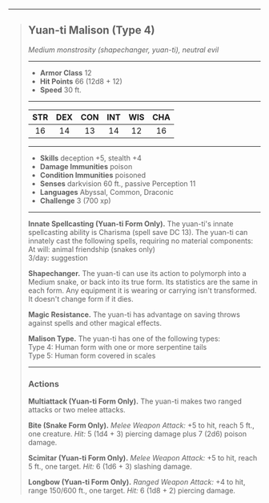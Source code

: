 ***
> ## Yuan-ti Malison (Type 4)
> *Medium monstrosity (shapechanger, yuan-ti), neutral evil*
> 
> ***
> 
> - **Armor Class** 12
> - **Hit Points** 66 (12d8 + 12)
> - **Speed** 30 ft.
> 
> ***
> 
> |STR|DEX|CON|INT|WIS|CHA|
> |:---:|:---:|:---:|:---:|:---:|:---:|
> |16|14|13|14|12|16|
> 
> ***
> 
> - **Skills** deception +5, stealth +4
> - **Damage Immunities** poison
> - **Condition Immunities** poisoned
> - **Senses** darkvision 60 ft., passive Perception 11
> - **Languages** Abyssal, Common, Draconic
> - **Challenge** 3 (700 xp)
> 
> ***
> 
> **Innate Spellcasting (Yuan-ti Form Only).** The yuan-ti's innate spellcasting ability is Charisma (spell save DC 13). The yuan-ti can innately cast the following spells, requiring no material components:  
> At will: animal friendship (snakes only)  
> 3/day: suggestion
> 
> **Shapechanger.** The yuan-ti can use its action to polymorph into a Medium snake, or back into its true form. Its statistics are the same in each form. Any equipment it is wearing or carrying isn't transformed. It doesn't change form if it dies.
> 
> **Magic Resistance.** The yuan-ti has advantage on saving throws against spells and other magical effects.
> 
> **Malison Type.** The yuan-ti has one of the following types:  
> Type 4: Human form with one or more serpentine tails  
> Type 5: Human form covered in scales
> 
> ***
> 
> ### Actions
> **Multiattack (Yuan-ti Form Only).** The yuan-ti makes two ranged attacks or two melee attacks.
> 
> **Bite (Snake Form Only).** *Melee Weapon Attack:* +5 to hit, reach 5 ft., one creature. *Hit:* 5 (1d4 + 3) piercing damage plus 7 (2d6) poison damage.
> 
> **Scimitar (Yuan-ti Form Only).** *Melee Weapon Attack:* +5 to hit, reach 5 ft., one target. *Hit:* 6 (1d6 + 3) slashing damage.
> 
> **Longbow (Yuan-ti Form Only).** *Ranged Weapon Attack:* +4 to hit, range 150/600 ft., one target. *Hit:* 6 (1d8 + 2) piercing damage.